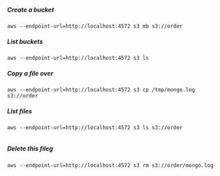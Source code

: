 ##### Create a bucket
```
aws --endpoint-url=http://localhost:4572 s3 mb s3://order
```
##### List buckets
```
aws --endpoint-url=http://localhost:4572 s3 ls
```

##### Copy a file over
```
aws --endpoint-url=http://localhost:4572 s3 cp /tmp/mongo.log s3://order
```


##### List files
```
aws --endpoint-url=http://localhost:4572 s3 ls s3://order


```

##### Delete this fileg
```
aws --endpoint-url=http://localhost:4572 s3 rm s3://order/mongo.log
```
